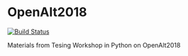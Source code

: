 # OpenAlt2018
[![Build Status](https://travis-ci.org/botisko/OpenAlt2018.svg?branch=master)](https://travis-ci.org/botisko/OpenAlt2018)

Materials from Tesing Workshop in Python on OpenAlt2018
